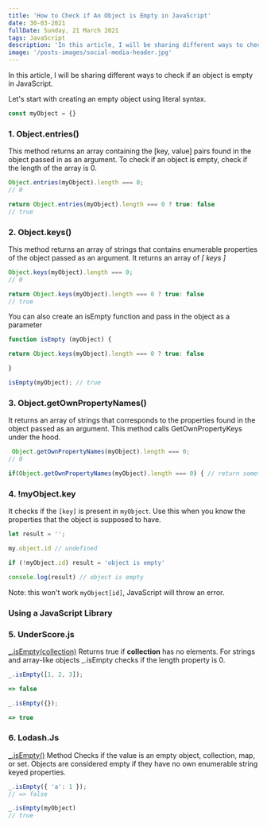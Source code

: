 ```yaml
---
title: 'How to Check if An Object is Empty in JavaScript'
date: 30-03-2021
fullDate: Sunday, 21 March 2021
tags: JavaScript
description: 'In this article, I will be sharing different ways to check if an object is empty in JavaScript.'
image: '/posts-images/social-media-header.jpg'
---
```



In this article, I will be sharing different ways to check if an object is empty in JavaScript.

Let's start with creating an empty object using literal syntax.

```jsx
const myObject = {}
```

### 1. Object.entries()

This method returns an array containing the [key, value] pairs found in the object passed in as an argument.
To check if an object is empty, check if the length of the array is 0.

```jsx
Object.entries(myObject).length === 0;
// 0

return Object.entries(myObject).length === 0 ? true: false
// true
```

### 2. Object.keys()

This method returns an array of strings that contains enumerable properties of the object passed as an argument. It returns an array of *[ keys ]*

```jsx
Object.keys(myObject).length === 0;
// 0

return Object.keys(myObject).length === 0 ? true: false
// true
```

You can also create an isEmpty function and pass in the object as a parameter

```jsx
function isEmpty (myObject) {

return Object.keys(myObject).length === 0 ? true: false

}

isEmpty(myObject); // true
```

### 3. Object.getOwnPropertyNames()

It returns an array of strings that corresponds to the properties found in the object passed as an argument. This method calls GetOwnPropertyKeys under the hood.

```jsx
 Object.getOwnPropertyNames(myObject).length === 0;
// 0

if(Object.getOwnPropertyNames(myObject).length === 0) { // return something};
```

### 4. !myObject.key

It checks if the `[key]` is present in `myObject`. Use this when you know the properties that the object is supposed to have.

```jsx
let result = '';

my.object.id // undefined

if (!myObject.id) result = 'object is empty'

console.log(result) // object is empty
```

Note: this won't work `myObject[id]`, JavaScript will throw an error.

### Using a JavaScript Library

### 5. UnderScore.js

[_.isEmpty(collection)](https://underscorejs.org/#isEmpty) Returns true if **collection** has no elements. For strings and array-like objects _.isEmpty checks if the length property is 0. 

```jsx
_.isEmpty([1, 2, 3]);

=> false

_.isEmpty({});

=> true
```

### 6. Lodash.Js

[_.isEmpty()](https://lodash.com/docs/#isEmpty) Method Checks if the value is an empty object, collection, map, or set. Objects are considered empty if they have no own enumerable string keyed properties.

```jsx
_.isEmpty({ 'a': 1 });
// => false

_.isEmpty(myObject)
// true
```